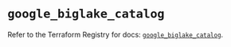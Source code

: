# `google_biglake_catalog`

Refer to the Terraform Registry for docs: [`google_biglake_catalog`](https://registry.terraform.io/providers/hashicorp/google/6.30.0/docs/resources/biglake_catalog).

